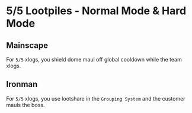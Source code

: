 # 5/5 Lootpiles - Normal Mode & Hard Mode
## Mainscape
For `5/5` xlogs, you shield dome maul off global cooldown while the team xlogs.

## Ironman
For `5/5` xlogs, you use lootshare in the `Grouping System` and the customer mauls the boss.
